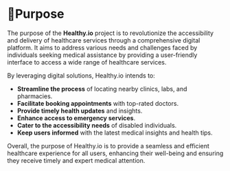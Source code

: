 # 🎯Purpose
The purpose of the **Healthy.io** project is to revolutionize the accessibility and delivery of healthcare services through a comprehensive digital platform. It aims to address various needs and challenges faced by individuals seeking medical assistance by providing a user-friendly interface to access a wide range of healthcare services.

By leveraging digital solutions, Healthy.io intends to:

- **Streamline the process** of locating nearby clinics, labs, and pharmacies.
- **Facilitate booking appointments** with top-rated doctors.
- **Provide timely health updates** and insights.
- **Enhance access to emergency services**.
- **Cater to the accessibility needs** of disabled individuals.
- **Keep users informed** with the latest medical insights and health tips.

Overall, the purpose of Healthy.io is to provide a seamless and efficient healthcare experience for all users, enhancing their well-being and ensuring they receive timely and expert medical attention.
